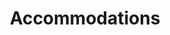 ---
title: "Accommodations"
bg_image: "images/conacul_outside.jpg"
layout: "information"
draft: false
menu:
  main:
    name: "Accommodations"
    weight: 3
  footer:
    name: "Accommodations"
    weight: 3

############################# Info 1 #################################
info1:
  enable: true
  title: "Conacul Secuiesc"
  image: "images/conacul_inside.jpg"
  content: "We have reserved the entire venue for the wedding weekend, and we have 27 rooms available for guests.
  We plan on prioritizing the rooms for family members, and guests who have come from outside of Romania.<br><br>Currently, 
  we need to count confirmed guests in order to know how much space we will have available. Once we have a more solid count,
  we will communicate with people to let them know what the arrangements will be. We would appreciate groups of 
  friends and families to share rooms to make as much space as possible, so we can all get drunk and have a good time. 
  <br><br>
  **Check-In: Friday, July 1st, 2022 15:00**
  <br>
  **Check-Out: Sunday, July 3rd, 2022 11:00** *(Late checkout is possible if necessary)*
  <br>
  **Includes: Room + Friday Dinner, Saturday Breakfast, Sunday Breakfast**
  "
  
  
  
############################# Info 2 #################################
info2:
  enable: true
  title: "Pensiune"
  image: "images/pensiune.jpg"
  content: "If there is no more room for people who want to stay near the venue, we would suggest people stay in the 
  neighboring town of Rimetea which has quite a few charming lodges and inns. It is a 5 minute drive, and we can arrange
  transport to and from the venue should the need arise.
   
  <!-- <table style=\"width:100%\">
    <tr>
      <th>Name</th>
      <th>Phone Number</th>
      <th>Booking Link</th>
    </tr>
    <tr>
      <td>Pensiunea Aranyos</td>
      <td>+40 730 364 639</td>
      <td><a href=\"https://www.booking.com/hotel/ro/pensiunea-aranyos.html\" target=\"_blank\">Booking</a></td>
    </tr>
    <tr>
      <td>Pensiunea Bitai</td>
      <td>+40 258 768 335</td>
      <td><a href=\"https://travelminit.com/en/accommodation/bitai-magda-guesthouse-rimetea\" target=\"_blank\">Travelminit</a></td>
    </tr>
    <tr>
        <td>Pensiunea Dr. Demeter</td>
        <td>+40 723 873 877</td>
        <td><a href=\"https://travelminit.com/en/accommodation/dr-demeter-bela-guesthouse-rimetea\" target=\"_blank\">Travelminit</a></td>
    </tr>
    <tr>
        <td>Pensiunea Cu Muscate</td>
        <td>+40 723 470 292</td>
        <td><a href=\"https://travelminit.ro/ro/cazare/pensiunea-cu-muscate-rimetea\" target=\"_blank\">Travelminit</a></td>
    </tr>
    <tr>
        <td>Pensiunea Pálinkás</td>
        <td>+40 728 746 234</td>
        <td><a href=\"https://travelminit.ro/ro/cazare/pensiunea-palinkas-rimetea\" target=\"_blank\">Travelminit</a></td>
    </tr>
    <tr>
        <td>Casa Piroska</td>
        <td>+40 258 768 153</td>
        <td><a href=\"https://travelminit.ro/ro/cazare/casa-piroska-rimetea-114923\" target=\"_blank\">Travelminit</a></td>
    </tr>
    <tr>
        <td>Pensiunea Ági</td>
        <td>+40 766 900 587</td>
        <td><a href=\"https://travelminit.com/en/accommodation/agi-guesthouse-rimetea\" target=\"_blank\">Travelminit</a></td>
    </tr>
    <tr>
        <td>Dulo Annamária Guesthouse</td>
        <td>+40 258 777 055</td>
        <td><a href=\"https://travelminit.com/en/accommodation/dulo-annamaria-guesthouse-rimetea\" target=\"_blank\">Booking</a></td>
    </tr>
  </table> -->
  "
  
---